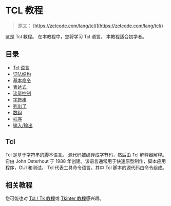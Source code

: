 # TCL 教程

> 原文： [https://zetcode.com/lang/tcl/](https://zetcode.com/lang/tcl/)

这是 Tcl 教程。 在本教程中，您将学习 Tcl 语言。 本教程适合初学者。

## 目录

<nav>

*   [Tcl 语言](tcl/)
*   [词法结构](lexis/)
*   [基本命令](basiccommands/)
*   [表达式](expressions/)
*   [流量控制](flowcontrol/)
*   [字符串](strings/)
*   [列出了](lists/)
*   [数组](arrays/)
*   [程序](procedures/)
*   [输入/输出](io/)

</nav>

## Tcl

Tcl 是基于字符串的脚本语言。 源代码被编译成字节码，然后由 Tcl 解释器解释。 它由 John Osterhout 于 1988 年创建。该语言通常用于快速原型制作，脚本应用程序，GUI 和测试。 Tcl 代表工具命令语言，其中 Tcl 脚本的源代码由命令组成。

## 相关教程

您可能也对 [Tcl / Tk 教程](/gui/tcltktutorial/)或 [Tkinter 教程](/tkinter/)感兴趣。